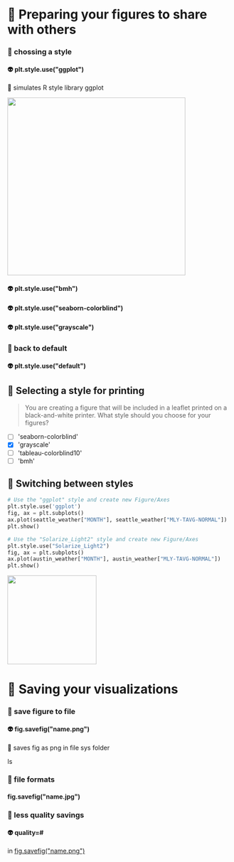# 🍎 Preparing your figures to share with others
### 🏹 chossing a style
#### 👽 plt.style.use("ggplot")
👑 simulates R style library ggplot

<img src="https://user-images.githubusercontent.com/51888893/208105786-16549b44-a2f6-4c99-895c-20a3283bf837.png" width=400px>

#### 👽 plt.style.use("bmh")
#### 👽 plt.style.use("seaborn-colorblind")
#### 👽 plt.style.use("grayscale")
### 🏹 back to default
#### 👽 plt.style.use("default")
## 🦍 Selecting a style for printing
> You are creating a figure that will be included in a leaflet printed on a black-and-white printer. What style should you choose for your figures?
- [ ] 'seaborn-colorblind'
- [x] 'grayscale'
- [ ] 'tableau-colorblind10'
- [ ] 'bmh'
## 🦍 Switching between styles
```py
# Use the "ggplot" style and create new Figure/Axes
plt.style.use('ggplot')
fig, ax = plt.subplots()
ax.plot(seattle_weather["MONTH"], seattle_weather["MLY-TAVG-NORMAL"])
plt.show()
```
```py
# Use the "Solarize_Light2" style and create new Figure/Axes
plt.style.use("Solarize_Light2")
fig, ax = plt.subplots()
ax.plot(austin_weather["MONTH"], austin_weather["MLY-TAVG-NORMAL"])
plt.show()
```

<img src="https://user-images.githubusercontent.com/51888893/208112507-abd027fc-3701-496f-8c70-3aa3b135e937.png" width=200px>

# 🍎 Saving your visualizations
### 🏹 save figure to file
#### 👽 fig.savefig("name.png")
👑 saves fig as png in file sys folder

ls
### 🏹 file formats
#### fig.savefig("name.jpg")
### 🏹 less quality savings
#### 👽 quality=#
in [fig.savefig("name.png")](#-figsavefig(namepng))
